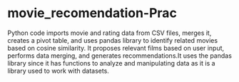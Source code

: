 # movie_recomendation-Prac

Python code imports movie and rating data from CSV files, merges it, creates a pivot table, and uses pandas library to identify related movies based on cosine similarity. It proposes relevant films based on user input, performs data merging, and generates recommendations.It uses the pandas library since it has functions to analyze and manipulating data as it is a library used to work with datasets.
